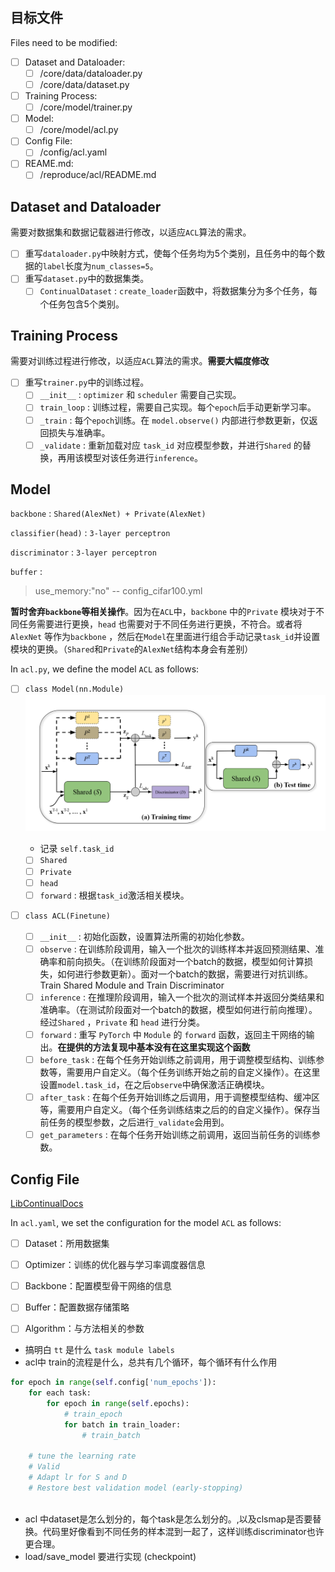 ## 目标文件
Files need to be modified:
- [ ] Dataset and Dataloader:
    - [ ] /core/data/dataloader.py
    - [ ] /core/data/dataset.py

- [ ] Training Process:
    - [ ] /core/model/trainer.py

- [ ] Model:
    - [ ] /core/model/acl.py

- [ ] Config File:
    - [ ] /config/acl.yaml

- [ ] REAME.md:
    - [ ] /reproduce/acl/README.md 

## Dataset and Dataloader
需要对数据集和数据记载器进行修改，以适应`ACL`算法的需求。
- [ ] 重写`dataloader.py`中映射方式，使每个任务均为5个类别，且任务中的每个数据的`label`长度为`num_classes=5`。
- [ ] 重写`dataset.py`中的数据集类。
    - [ ] `ContinualDataset` : `create_loader`函数中，将数据集分为多个任务，每个任务包含5个类别。

## Training Process
需要对训练过程进行修改，以适应`ACL`算法的需求。**需要大幅度修改**
- [ ] 重写`trainer.py`中的训练过程。
    - [ ] `__init__` : `optimizer` 和 `scheduler` 需要自己实现。
    - [ ] `train_loop` : 训练过程，需要自己实现。每个`epoch`后手动更新学习率。
    - [ ] `_train` : 每个`epoch`训练。在 `model.observe()` 内部进行参数更新，仅返回损失与准确率。
    - [ ] `_validate` : 重新加载对应 `task_id` 对应模型参数，并进行`Shared` 的替换，再用该模型对该任务进行`inference`。

## Model
`backbone` : `Shared(AlexNet) + Private(AlexNet)` 

`classifier(head)` : `3-layer perceptron` 

`discriminator` : `3-layer perceptron`

`buffer` : 
>    use_memory:"no" -- config_cifar100.yml

**暂时舍弃`backbone`等相关操作**。因为在`ACL`中，`backbone` 中的`Private` 模块对于不同任务需要进行更换，`head` 也需要对于不同任务进行更换，不符合。或者将 `AlexNet` 等作为`backbone` ，然后在`Model`在里面进行组合手动记录`task_id`并设置模块的更换。（`Shared`和`Private`的`AlexNet`结构本身会有差别）

In `acl.py`, we define the model `ACL` as follows:
- [ ] `class Model(nn.Module)` ![](./resources/imgs/acl.png) 

    + 记录 `self.task_id` 
	- [ ] `Shared`
	- [ ] `Private`
	- [ ] `head` 
	- [ ] `forward` : 根据`task_id`激活相关模块。
- [ ] `class ACL(Finetune)`
    - [ ] `__init__` : 初始化函数，设置算法所需的初始化参数。
    - [ ] `observe` : 在训练阶段调用，输入一个批次的训练样本并返回预测结果、准确率和前向损失。（在训练阶段面对一个batch的数据，模型如何计算损失，如何进行参数更新）。面对一个batch的数据，需要进行对抗训练。Train Shared Module and Train Discriminator
    - [ ] `inference` : 在推理阶段调用，输入一个批次的测试样本并返回分类结果和准确率。（在测试阶段面对一个batch的数据，模型如何进行前向推理）。经过`Shared` ，`Private` 和 `head` 进行分类。
    - [ ] `forward` : 重写 `PyTorch` 中 `Module` 的 `forward` 函数，返回主干网络的输出。**在提供的方法复现中基本没有在这里实现这个函数**
    - [ ] `before_task` : 在每个任务开始训练之前调用，用于调整模型结构、训练参数等，需要用户自定义。（每个任务训练开始之前的自定义操作）。在这里设置`model.task_id`，在之后`observe`中确保激活正确模块。
    - [ ] `after_task` : 在每个任务开始训练之后调用，用于调整模型结构、缓冲区等，需要用户自定义。（每个任务训练结束之后的的自定义操作）。保存当前任务的模型参数，之后进行`_validate`会用到。
    - [ ] `get_parameters` : 在每个任务开始训练之前调用，返回当前任务的训练参数。

## Config File
[LibContinualDocs](https://libcontinual.readthedocs.io/en/latest/docs/config_file_en.html)

In `acl.yaml`, we set the configuration for the model `ACL` as follows:
- [ ] Dataset：所用数据集
- [ ] Optimizer：训练的优化器与学习率调度器信息
- [ ] Backbone：配置模型骨干网络的信息
- [ ] Buffer：配置数据存储策略
- [ ] Algorithm：与方法相关的参数


- 搞明白 `tt` 是什么  `task module labels`
- acl中 train的流程是什么，总共有几个循环，每个循环有什么作用
```python
for epoch in range(self.config['num_epochs']):
    for each task:
        for epoch in range(self.epochs):
            # train_epoch
            for batch in train_loader:
                # train_batch
        
    # tune the learning rate
    # Valid
    # Adapt lr for S and D
    # Restore best validation model (early-stopping)
                
```


- acl 中dataset是怎么划分的，每个task是怎么划分的。,以及clsmap是否要替换。代码里好像看到不同任务的样本混到一起了，这样训练discriminator也许更合理。
- load/save_model 要进行实现 (checkpoint)